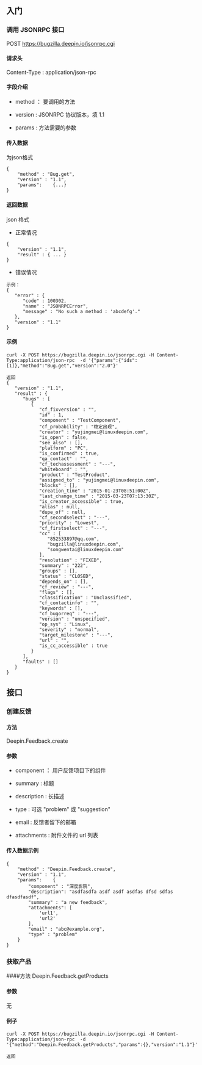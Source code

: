 <!--Meta
category:用户反馈服务
title:JSONRPC接口
DO NOT Delete Meta Above -->
## 入门
### 调用 JSONRPC 接口
POST https://bugzilla.deepin.io/jsonrpc.cgi

#### 请求头
Content-Type : application/json-rpc

#### 字段介绍
* method ： 要调用的方法

* version : JSONRPC 协议版本，填 1.1

* params  : 方法需要的参数

#### 传入数据
为json格式
```
{
	"method" : "Bug.get",
	"version" : "1.1",
	"params":	 {...}
}
```

#### 返回数据
json 格式

*  正常情况
```
{
	"version" : "1.1",
	"result" : { ... }
}
```
* 错误情况
```
示例：
{
   "error" : {
      "code" : 100302,
      "name" : "JSONRPCError",
      "message" : "No such a method : 'abcdefg'."
   },
   "version" : "1.1"
}

```

#### 示例
```
curl -X POST https://bugzilla.deepin.io/jsonrpc.cgi -H Content-Type:application/json-rpc  -d '{"params":{"ids":[1]},"method":"Bug.get","version":"2.0"}'

返回
{
   "version" : "1.1",
   "result" : {
      "bugs" : [
         {
            "cf_fixversion" : "",
            "id" : 1,
            "component" : "TestComponent",
            "cf_probability" : "稳定出现",
            "creator" : "yujingmei@linuxdeepin.com",
            "is_open" : false,
            "see_also" : [],
            "platform" : "PC",
            "is_confirmed" : true,
            "qa_contact" : "",
            "cf_techassessment" : "---",
            "whiteboard" : "",
            "product" : "TestProduct",
            "assigned_to" : "yujingmei@linuxdeepin.com",
            "blocks" : [],
            "creation_time" : "2015-01-23T08:51:00Z",
            "last_change_time" : "2015-03-23T07:13:30Z",
            "is_creator_accessible" : true,
            "alias" : null,
            "dupe_of" : null,
            "cf_secondselect" : "---",
            "priority" : "Lowest",
            "cf_firstselect" : "---",
            "cc" : [
               "852533897@qq.com",
               "bugzilla@linuxdeepin.com",
               "songwentai@linuxdeepin.com"
            ],
            "resolution" : "FIXED",
            "summary" : "222",
            "groups" : [],
            "status" : "CLOSED",
            "depends_on" : [],
            "cf_review" : "---",
            "flags" : [],
            "classification" : "Unclassified",
            "cf_contactinfo" : "",
            "keywords" : [],
            "cf_bugorreq" : "---",
            "version" : "unspecified",
            "op_sys" : "Linux",
            "severity" : "normal",
            "target_milestone" : "---",
            "url" : "",
            "is_cc_accessible" : true
         }
      ],
      "faults" : []
   }
}

```

## 接口

### 创建反馈

#### 方法
Deepin.Feedback.create 

#### 参数
* component ： 用户反馈项目下的组件

* summary :  标题

* description : 长描述

* type : 可选 "problem" 或 "suggestion"

* email : 反馈者留下的邮箱

* attachments : 附件文件的 url 列表

#### 传入数据示例

```
{
	"method" : "Deepin.Feedback.create",
	"version" : "1.1",
	"params":	 {
		"component" : "深度影院",
		"description": "asdfasdfa asdf asdf asdfas dfsd sdfas dfasdfasdf",
		"summary" : "a new feedback",
		"attachments": [
			'url1',
			'url2'
		],
 		"email" : "abc@example.org",
		"type" : "problem"
	}
}
```

### 获取产品

####方法
Deepin.Feedback.getProducts

#### 参数
无

#### 例子
```
curl -X POST https://bugzilla.deepin.io/jsonrpc.cgi -H Content-Type:application/json-rpc  -d '{"method":"Deepin.Feedback.getProducts","params":{},"version":"1.1"}'

返回


```
